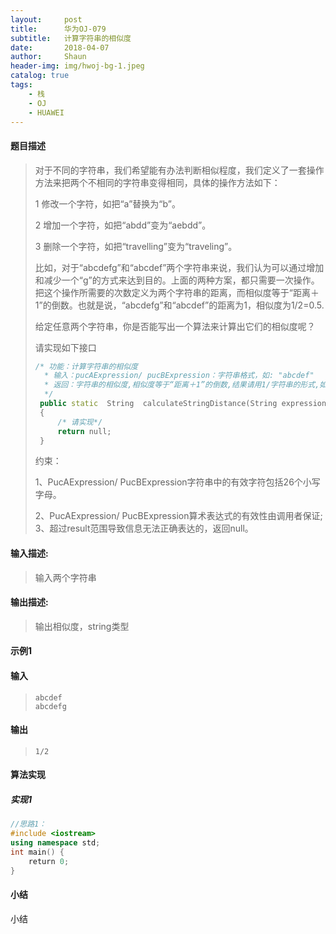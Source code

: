 ```yaml
---
layout:     post
title:      华为OJ-079
subtitle:   计算字符串的相似度
date:       2018-04-07
author:     Shaun
header-img: img/hwoj-bg-1.jpeg
catalog: true
tags:
    - 栈
    - OJ
    - HUAWEI
---
```



#### 题目描述

> 对于不同的字符串，我们希望能有办法判断相似程度，我们定义了一套操作方法来把两个不相同的字符串变得相同，具体的操作方法如下：
>
> 1 修改一个字符，如把“a”替换为“b”。
>
> 2 增加一个字符，如把“abdd”变为“aebdd”。
>
> 3 删除一个字符，如把“travelling”变为“traveling”。
>
> 比如，对于“abcdefg”和“abcdef”两个字符串来说，我们认为可以通过增加和减少一个“g”的方式来达到目的。上面的两种方案，都只需要一次操作。把这个操作所需要的次数定义为两个字符串的距离，而相似度等于“距离＋1”的倒数。也就是说，“abcdefg”和“abcdef”的距离为1，相似度为1/2=0.5.
>
> 给定任意两个字符串，你是否能写出一个算法来计算出它们的相似度呢？
>
>  
>
> 请实现如下接口
>
> ```C++
> /* 功能：计算字符串的相似度
>   * 输入：pucAExpression/ pucBExpression：字符串格式，如: "abcdef"
>   * 返回：字符串的相似度,相似度等于“距离＋1”的倒数,结果请用1/字符串的形式,如1/2
>   */
>  public static  String  calculateStringDistance(String expressionA, String expressionB)
>  {
>      /* 请实现*/
>      return null;
>  }
> ```
> 约束：
>
> 1、PucAExpression/ PucBExpression字符串中的有效字符包括26个小写字母。
>
> 2、PucAExpression/ PucBExpression算术表达式的有效性由调用者保证;
> 3、超过result范围导致信息无法正确表达的，返回null。

#### 输入描述:

> 输入两个字符串

#### 输出描述:

> 输出相似度，string类型

#### 示例1

#### 输入

> ```
> abcdef
> abcdefg
> ```

#### 输出

> ```
> 1/2
> ```



#### 算法实现



##### 实现1

```C++
//思路1：
#include <iostream>
using namespace std;
int main() {
    return 0;
}
```




#### 小结

小结






